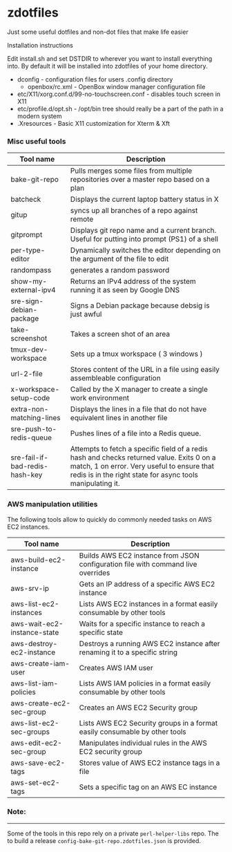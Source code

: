 # zdotfiles
Just some useful dotfiles and non-dot files that make life easier

Installation instructions

Edit install.sh and set DSTDIR to wherever you want to install everything into.
By default it will be installed into zdotfiles of your home directory.

* dconfig       - configuration files for users .config directory
  * openbox/rc.xml - OpenBox window manager configuration file
* etc/X11/xorg.conf.d/99-no-touchscreen.conf - disables touch screen in X11
* etc/profile.d/opt.sh - /opt/bin tree should really be a part of the path
                       in a modern system
* .Xresources - Basic X11 customization for Xterm & Xft

### Misc useful tools

Tool name                      | Description
-------------------------------|-----------
bake-git-repo                  | Pulls merges some files from multiple repositories over a master repo based on a plan
batcheck                       | Displays the current laptop battery status in X
gitup                          | syncs up all branches of a repo against remote
gitprompt                      | Displays git repo name and a current branch. Useful for putting into prompt (PS1) of a shell
per-type-editor                | Dynamically switches the editor depending on the argument of the file to edit
randompass                     | generates a random password
show-my-external-ipv4          | Returns an IPv4 address of the system running it as seen by Google DNS
sre-sign-debian-package        | Signs a Debian package because debsig is just awful
take-screenshot                | Takes a screen shot of an area
tmux-dev-workspace             | Sets up a tmux workspace ( 3 windows )
url-2-file                     | Stores content of the URL in a file using easily assembleable configuration
x-workspace-setup-code         | Called by the X manager to create a single work environment
extra-non-matching-lines       | Displays the lines in a file that do not have equivalent lines in another file
sre-push-to-redis-queue        | Pushes lines of a file into a Redis queue.
sre-fail-if-bad-redis-hash-key | Attempts to fetch a specific field of a redis hash and checks returned value. Exits 0 on a match, 1 on error. Very useful to ensure that redis is in the right state for async tools manipulating it.


### AWS manipulation utilities

The following tools allow to quickly do commonly needed tasks on AWS EC2 instances.

Tool name|Description
---------|-----------
aws-build-ec2-instance|Builds AWS EC2 instance from JSON configuration file with command live overrides
aws-srv-ip|Gets an IP address of a specific AWS EC2 instance
aws-list-ec2-instances|Lists AWS EC2 instances in a format easily consumable by other tools
aws-wait-ec2-instance-state|Waits for a specific instance to reach a specific state
aws-destroy-ec2-instance|Destroys a running AWS EC2 instance after renaming it to a specific string
aws-create-iam-user|Creates AWS IAM user
aws-list-iam-policies|Lists AWS IAM policies in a format easily consumable by other tools
aws-create-ec2-sec-group|Creates an AWS EC2 Security group
aws-list-ec2-sec-groups|Lists AWS EC2 Security groups in a format easily consumable by other tools
aws-edit-ec2-sec-group|Manipulates individual rules in the AWS EC2 security group
aws-save-ec2-tags|Stores value of AWS EC2 instance tags in a file
aws-set-ec2-tags|Sets a specific tag on an AWS EC instance


### Note:
---------

Some of the tools in this repo rely on a private ``perl-helper-libs`` repo. The to build a release ``config-bake-git-repo.zdotfiles.json`` is provided.
